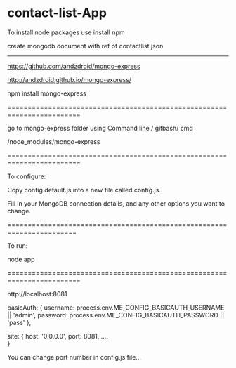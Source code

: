 # contact-list-App

To install node packages use 
install npm 

create mongodb document with ref of contactlist.json

--------------------------------------------


https://github.com/andzdroid/mongo-express

http://andzdroid.github.io/mongo-express/


npm install mongo-express


========================================================================

go to mongo-express folder using Command line / gitbash/ cmd

/node_modules/mongo-express 

========================================================================

To configure:

Copy config.default.js into a new file called config.js.

Fill in your MongoDB connection details, and any other options you want to change.

=======================================================================

To run:

node app

========================================================================

http://localhost:8081

 basicAuth: {
    username: process.env.ME_CONFIG_BASICAUTH_USERNAME || 'admin',
    password: process.env.ME_CONFIG_BASICAUTH_PASSWORD || 'pass'
  },


  site: {
    host: '0.0.0.0',
    port: 8081,
....  
}

You can change port number in config.js  file... 

